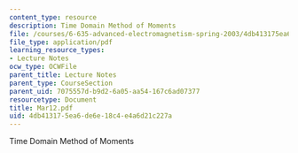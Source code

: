 ```yaml
---
content_type: resource
description: Time Domain Method of Moments
file: /courses/6-635-advanced-electromagnetism-spring-2003/4db413175ea6de6e18c4e4a6d21c227a_Mar12.pdf
file_type: application/pdf
learning_resource_types:
- Lecture Notes
ocw_type: OCWFile
parent_title: Lecture Notes
parent_type: CourseSection
parent_uid: 7075557d-b9d2-6a05-aa54-167c6ad07377
resourcetype: Document
title: Mar12.pdf
uid: 4db41317-5ea6-de6e-18c4-e4a6d21c227a
---
```

Time Domain Method of Moments

